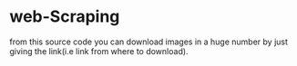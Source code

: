 # web-Scraping
from this source code you can download images in a huge number by just giving the link(i.e link from where to download).

